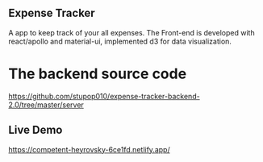 ## Expense Tracker

A app to keep track of your all expenses.
The Front-end is developed with react/apollo and material-ui, implemented d3 for data visualization.

# The backend source code
https://github.com/stupop010/expense-tracker-backend-2.0/tree/master/server

## Live Demo
https://competent-heyrovsky-6ce1fd.netlify.app/
